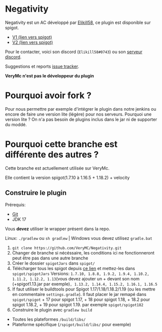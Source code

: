 # Negativity

Negativity est un AC développé par [Elikill58](https://github.com/Elikill58), ce plugin est disponible sur spigot.
- [V1 (lien vers spigot)](https://www.spigotmc.org/resources/ac-negativity-spigot-1-7-1-19-sponge-bungeecord-velocity.48399)
- [V2 (lien vers spigot)](https://www.spigotmc.org/resources/negativity-v2-1-7-to-1-19-bungee-velocity-sponge-fabric.86874)

Pour le contacter, voici son discord (`Elikill58#0743`) ou son [serveur discord](https://discord.gg/KHRVTX2).

Suggestions et reports [issue tracker](https://github.com/Elikill58/Negativity/issues).

**VeryMc n'est pas le développeur du plugin**

# Pourquoi avoir fork ?

Pour nous permettre par exemple d'intégrer le plugin dans notre jenkins ou encore de faire une version lite (légère) pour nos serveurs.
Pourquoi une version lite ? On n'a pas besoin de plugins inclus dans le jar ni de supporter du moddé.

# Pourquoi cette branche est différente des autres ?

Cette branche est actuellement utilisée sur VeryMc.

Elle contient la version spigot(1.7.10 à 1.16.5 + 1.18.2) + velocity

## Construire le plugin

Prérequis:
- [Git](https://git-scm.com)
- JDK 17

Vous **devez** utiliser le wrapper présent dans la repo.

Linux: `./gradlew` ou `sh gradlew` | Windows vous devez utilisez `gradle.bat`

1. `git clone https://github.com/VeryMC/Negativity.git`
2. Changer de branche si nécéssaire, les conditions ici ne fonctionneront peut être pas dans une autre branche
3. Créer le dossier `spigotJars` dans `spigot/`
4. Télécharger tous les spigot depuis [ce lien](https://getbukkit.org/download/spigot) et mettez-les dans `spigot/spigotJars` Versions:
   `1.7.10, 1.8.8, 1.9.2, 1.9.4, 1.10.2, 1.11.2, 1.12.2, 1.13`(vous devez ajouter un + devant son nom (+spigot1.13.jar par exemple)`,
   1.13.2, 1.14.4, 1.15.2, 1.16.1, 1.16.5`
5. If faut utiliser le buildtools pour Spigot 1.17/1.18/1.18.2/1.19 (ou les mettre en commentaire `settings.gradle`). Il faut placer le jar remapé dans
   `spigot/spigot` + 17 pour spigot 1.17, + 18 pour spigot 1.18, + 18.2 pour spigot 1.18.2, + 19 pour spigot 1.19. par exemple `spigot/spigot182`
6. Construire le plugin avec `gradlew build`
- Toutes les plateformes `/build/libs/`
- Plateforme spécifique (`/spigot/build/libs/` pour exemple)
